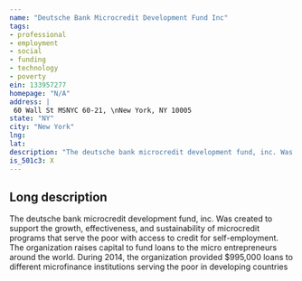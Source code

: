 ```yaml
---
name: "Deutsche Bank Microcredit Development Fund Inc"
tags:
- professional
- employment
- social
- funding
- technology
- poverty
ein: 133957277
homepage: "N/A"
address: |
 60 Wall St MSNYC 60-21, \nNew York, NY 10005
state: "NY"
city: "New York"
lng: 
lat: 
description: "The deutsche bank microcredit development fund, inc. Was created to support the growth, effectiveness, and sustainability of microcredit programs that serve the poor with access to credit for self-employment. "
is_501c3: X
---
```


## Long description

The deutsche bank microcredit development fund, inc. Was created to support the growth, effectiveness, and sustainability of microcredit programs that serve the poor with access to credit for self-employment. The organization raises capital to fund loans to the micro entrepreneurs around the world. During 2014, the organization provided $995,000 loans to different microfinance institutions serving the poor in developing countries
